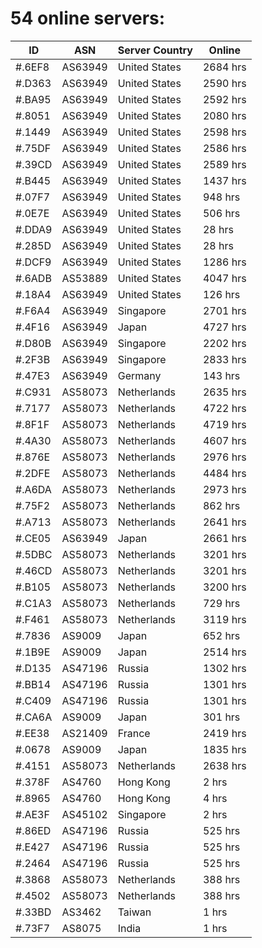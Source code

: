 # 54 online servers:

| ID | ASN | Server Country | Online |
| ------ | ------ | ------ | ------ |
| #.6EF8 | AS63949 | United States | 2684 hrs |
| #.D363 | AS63949 | United States | 2590 hrs |
| #.BA95 | AS63949 | United States | 2592 hrs |
| #.8051 | AS63949 | United States | 2080 hrs |
| #.1449 | AS63949 | United States | 2598 hrs |
| #.75DF | AS63949 | United States | 2586 hrs |
| #.39CD | AS63949 | United States | 2589 hrs |
| #.B445 | AS63949 | United States | 1437 hrs |
| #.07F7 | AS63949 | United States | 948 hrs |
| #.0E7E | AS63949 | United States | 506 hrs |
| #.DDA9 | AS63949 | United States | 28 hrs |
| #.285D | AS63949 | United States | 28 hrs |
| #.DCF9 | AS63949 | United States | 1286 hrs |
| #.6ADB | AS53889 | United States | 4047 hrs |
| #.18A4 | AS63949 | United States | 126 hrs |
| #.F6A4 | AS63949 | Singapore | 2701 hrs |
| #.4F16 | AS63949 | Japan | 4727 hrs |
| #.D80B | AS63949 | Singapore | 2202 hrs |
| #.2F3B | AS63949 | Singapore | 2833 hrs |
| #.47E3 | AS63949 | Germany | 143 hrs |
| #.C931 | AS58073 | Netherlands | 2635 hrs |
| #.7177 | AS58073 | Netherlands | 4722 hrs |
| #.8F1F | AS58073 | Netherlands | 4719 hrs |
| #.4A30 | AS58073 | Netherlands | 4607 hrs |
| #.876E | AS58073 | Netherlands | 2976 hrs |
| #.2DFE | AS58073 | Netherlands | 4484 hrs |
| #.A6DA | AS58073 | Netherlands | 2973 hrs |
| #.75F2 | AS58073 | Netherlands | 862 hrs |
| #.A713 | AS58073 | Netherlands | 2641 hrs |
| #.CE05 | AS63949 | Japan | 2661 hrs |
| #.5DBC | AS58073 | Netherlands | 3201 hrs |
| #.46CD | AS58073 | Netherlands | 3201 hrs |
| #.B105 | AS58073 | Netherlands | 3200 hrs |
| #.C1A3 | AS58073 | Netherlands | 729 hrs |
| #.F461 | AS58073 | Netherlands | 3119 hrs |
| #.7836 | AS9009 | Japan | 652 hrs |
| #.1B9E | AS9009 | Japan | 2514 hrs |
| #.D135 | AS47196 | Russia | 1302 hrs |
| #.BB14 | AS47196 | Russia | 1301 hrs |
| #.C409 | AS47196 | Russia | 1301 hrs |
| #.CA6A | AS9009 | Japan | 301 hrs |
| #.EE38 | AS21409 | France | 2419 hrs |
| #.0678 | AS9009 | Japan | 1835 hrs |
| #.4151 | AS58073 | Netherlands | 2638 hrs |
| #.378F | AS4760 | Hong Kong | 2 hrs |
| #.8965 | AS4760 | Hong Kong | 4 hrs |
| #.AE3F | AS45102 | Singapore | 2 hrs |
| #.86ED | AS47196 | Russia | 525 hrs |
| #.E427 | AS47196 | Russia | 525 hrs |
| #.2464 | AS47196 | Russia | 525 hrs |
| #.3868 | AS58073 | Netherlands | 388 hrs |
| #.4502 | AS58073 | Netherlands | 388 hrs |
| #.33BD | AS3462 | Taiwan | 1 hrs |
| #.73F7 | AS8075 | India | 1 hrs |

